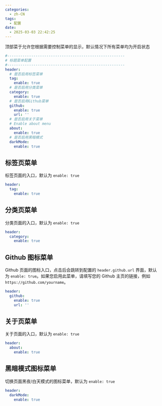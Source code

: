 ```yaml
---
categories:
  - zh-CN
tags:
  - 配置
date:
  - 2025-03-03 22:42:25
---
```


顶部菜于允许您根据需要控制菜单的显示，默认情况下所有菜单均为开启状态

``` yml
#------------------------------------------------------
# 标题菜单配置
#------------------------------------------------------
header:
  # 是否启用标签菜单
  tag:
    enable: true
  # 是否启用分类菜单
  category:
    enable: true
  # 是否启用Github菜单
  github:
    enable: true
    url: ''
  # 是否启用关于菜单
  # Enable about menu
  about:
    enable: true
  # 是否启用黑暗模式
  darkMode:
    enable: true
```

## 标签页菜单
标签页面的入口，默认为 `enable: true`

``` yml
header:
  tag:
    enable: true
```

## 分类页菜单
分类页面的入口，默认为 `enable: true`

``` yml
header:
  category:
    enable: true
```

## Github 图标菜单
Github 页面的图标入口，点击后会跳转到配置的 `header.github.url` 界面，默认为 `enable: true`。如果您启用此菜单，请填写您的 Github 主页的链接，例如 `https://github.com/yourname`。

``` yml
header:
  github:
    enable: true
    url: ''
```

## 关于页菜单
关于页面的入口，默认为 `enable: true`

``` yml
header:
  about:
    enable: true
```

## 黑暗模式图标菜单
切换页面黑夜/白天模式的图标菜单，默认为 `enable: true`

``` yml
header:
  darkMode:
    enable: true
```